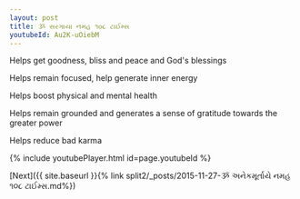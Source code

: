 ```yaml
---
layout: post
title: ૐ સરગાયા નમહ ૧૦૮ ટાઈમ્સ
youtubeId: Au2K-uOiebM
---
```

 
 
Helps get goodness, bliss and peace and God's blessings
 
Helps remain focused, help generate inner energy 
 
Helps boost physical and mental health 
 
Helps remain grounded and generates a sense of gratitude towards the greater power 
 
Helps reduce bad karma
 
 
 
 


{% include youtubePlayer.html id=page.youtubeId %}
 
[Next]({{ site.baseurl }}{% link  split2/_posts/2015-11-27-ૐ અનેકમૂર્તાયે નમહ ૧૦૮ ટાઈમ્સ.md%})
 
